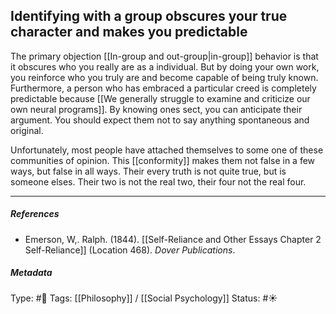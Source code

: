 ## Identifying with a group obscures your true character and makes you predictable  # 

The primary objection [[In-group and out-group|in-group]] behavior is that it obscures who you really are as a individual. But by doing your own work, you reinforce who you truly are and become capable of being truly known. Furthermore, a person who has embraced a particular creed is completely predictable because [[We generally struggle to examine and criticize our own neural programs]]. By knowing ones sect, you can anticipate their argument. You should expect them not to say anything spontaneous and original. 

Unfortunately, most people have attached themselves to some one of these communities of opinion. This [[conformity]] makes them not false in a few ways, but false in all ways. Their every truth is not quite true, but is someone elses. Their two is not the real two, their four not the real four.

___

##### References

- Emerson, W,. Ralph. (1844). [[Self-Reliance and Other Essays Chapter 2 Self-Reliance]] (Location 468). _Dover Publications_.

##### Metadata

Type: #🔴 
Tags: [[Philosophy]] / [[Social Psychology]] 
Status: #☀️ 